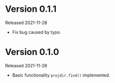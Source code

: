 # Version 0.1.1

Released 2021-11-28

- Fix bug caused by typo.

# Version 0.1.0

Released 2021-11-28

- Basic functionality `projdir.find()` implemented.
